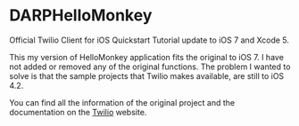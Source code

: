 DARPHelloMonkey
===============

Official Twilio Client for iOS Quickstart Tutorial update to iOS 7 and Xcode 5.

This my version of HelloMonkey application fits the original to iOS 7. I have not added or removed any of the original functions. The problem I wanted to solve is that the sample projects that Twilio makes available, are still to iOS 4.2.

You can find all the information of the original project and the documentation on the [Twilio](https://www.twilio.com/docs/quickstart/php/ios-client) website.
